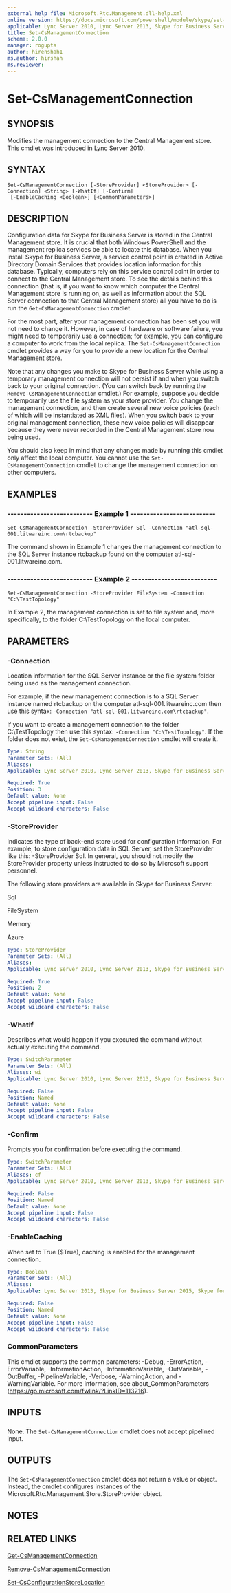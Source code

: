 ```yaml
---
external help file: Microsoft.Rtc.Management.dll-help.xml
online version: https://docs.microsoft.com/powershell/module/skype/set-csmanagementconnection
applicable: Lync Server 2010, Lync Server 2013, Skype for Business Server 2015, Skype for Business Server 2019
title: Set-CsManagementConnection
schema: 2.0.0
manager: rogupta
author: hirenshah1
ms.author: hirshah
ms.reviewer:
---
```


# Set-CsManagementConnection

## SYNOPSIS
Modifies the management connection to the Central Management store.
This cmdlet was introduced in Lync Server 2010.


## SYNTAX

```
Set-CsManagementConnection [-StoreProvider] <StoreProvider> [-Connection] <String> [-WhatIf] [-Confirm]
 [-EnableCaching <Boolean>] [<CommonParameters>]
```


## DESCRIPTION
Configuration data for Skype for Business Server is stored in the Central Management store.
It is crucial that both Windows PowerShell and the management replica services be able to locate this database.
When you install Skype for Business Server, a service control point is created in Active Directory Domain Services that provides location information for this database.
Typically, computers rely on this service control point in order to connect to the Central Management store.
To see the details behind this connection (that is, if you want to know which computer the Central Management store is running on, as well as information about the SQL Server connection to that Central Management store) all you have to do is run the `Get-CsManagementConnection` cmdlet.

For the most part, after your management connection has been set you will not need to change it.
However, in case of hardware or software failure, you might need to temporarily use a connection; for example, you can configure a computer to work from the local replica.
The `Set-CsManagementConnection` cmdlet provides a way for you to provide a new location for the Central Management store.

Note that any changes you make to Skype for Business Server while using a temporary management connection will not persist if and when you switch back to your original connection.
(You can switch back by running the `Remove-CsManagementConnection` cmdlet.) For example, suppose you decide to temporarily use the file system as your store provider.
You change the management connection, and then create several new voice policies (each of which will be instantiated as XML files).
When you switch back to your original management connection, these new voice policies will disappear because they were never recorded in the Central Management store now being used.

You should also keep in mind that any changes made by running this cmdlet only affect the local computer.
You cannot use the `Set-CsManagementConnection` cmdlet to change the management connection on other computers.


## EXAMPLES

### -------------------------- Example 1 --------------------------
```
Set-CsManagementConnection -StoreProvider Sql -Connection "atl-sql-001.litwareinc.com\rtcbackup"
```

The command shown in Example 1 changes the management connection to the SQL Server instance rtcbackup found on the computer atl-sql-001.litwareinc.com.


### -------------------------- Example 2 --------------------------
```
Set-CsManagementConnection -StoreProvider FileSystem -Connection "C:\TestTopology"
```

In Example 2, the management connection is set to file system and, more specifically, to the folder C:\TestTopology on the local computer.


## PARAMETERS

### -Connection
Location information for the SQL Server instance or the file system folder being used as the management connection.

For example, if the new management connection is to a SQL Server instance named rtcbackup on the computer atl-sql-001.litwareinc.com then use this syntax: `-Connection "atl-sql-001.litwareinc.com\rtcbackup"`.

If you want to create a management connection to the folder C:\TestTopology then use this syntax: `-Connection "C:\TestTopology"`.
If the folder does not exist, the `Set-CsManagementConnection` cmdlet will create it.


```yaml
Type: String
Parameter Sets: (All)
Aliases: 
Applicable: Lync Server 2010, Lync Server 2013, Skype for Business Server 2015, Skype for Business Server 2019

Required: True
Position: 3
Default value: None
Accept pipeline input: False
Accept wildcard characters: False
```

### -StoreProvider
Indicates the type of back-end store used for configuration information.
For example, to store configuration data in SQL Server, set the StoreProvider like this: -StoreProvider Sql.
In general, you should not modify the StoreProvider property unless instructed to do so by Microsoft support personnel.

The following store providers are available in Skype for Business Server:

Sql

FileSystem

Memory

Azure


```yaml
Type: StoreProvider
Parameter Sets: (All)
Aliases: 
Applicable: Lync Server 2010, Lync Server 2013, Skype for Business Server 2015, Skype for Business Server 2019

Required: True
Position: 2
Default value: None
Accept pipeline input: False
Accept wildcard characters: False
```

### -WhatIf
Describes what would happen if you executed the command without actually executing the command.

```yaml
Type: SwitchParameter
Parameter Sets: (All)
Aliases: wi
Applicable: Lync Server 2010, Lync Server 2013, Skype for Business Server 2015, Skype for Business Server 2019

Required: False
Position: Named
Default value: None
Accept pipeline input: False
Accept wildcard characters: False
```

### -Confirm
Prompts you for confirmation before executing the command.

```yaml
Type: SwitchParameter
Parameter Sets: (All)
Aliases: cf
Applicable: Lync Server 2010, Lync Server 2013, Skype for Business Server 2015, Skype for Business Server 2019

Required: False
Position: Named
Default value: None
Accept pipeline input: False
Accept wildcard characters: False
```

### -EnableCaching
When set to True ($True), caching is enabled for the management connection.

```yaml
Type: Boolean
Parameter Sets: (All)
Aliases: 
Applicable: Lync Server 2013, Skype for Business Server 2015, Skype for Business Server 2019

Required: False
Position: Named
Default value: None
Accept pipeline input: False
Accept wildcard characters: False
```

### CommonParameters
This cmdlet supports the common parameters: -Debug, -ErrorAction, -ErrorVariable, -InformationAction, -InformationVariable, -OutVariable, -OutBuffer, -PipelineVariable, -Verbose, -WarningAction, and -WarningVariable. For more information, see about_CommonParameters (https://go.microsoft.com/fwlink/?LinkID=113216).

## INPUTS

###  
None.
The `Set-CsManagementConnection` cmdlet does not accept pipelined input.

## OUTPUTS

###  
The `Set-CsManagementConnection` cmdlet does not return a value or object.
Instead, the cmdlet configures instances of the Microsoft.Rtc.Management.Store.StoreProvider object.

## NOTES

## RELATED LINKS

[Get-CsManagementConnection](Get-CsManagementConnection.md)

[Remove-CsManagementConnection](Remove-CsManagementConnection.md)

[Set-CsConfigurationStoreLocation](Set-CsConfigurationStoreLocation.md)

